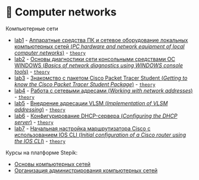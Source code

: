# 📡 Computer networks
Компьютерные сети

- [lab1](https://github.com/TemaBlag/BSU/tree/main/computer_networks/lab1) - [Аппаратные средства ПК и
сетевое оборудование локальных компьютерных сетей (_PC hardware and network equipment of local computer networks_)](https://temablag.github.io/BSU/computer_networks/lab1/lab1.pdf) - [`theory`](https://temablag.github.io/BSU/computer_networks/lab1/lab1_theory.pdf)
- [lab2](https://github.com/TemaBlag/BSU/tree/main/computer_networks/lab2) - [Основы диагностики сети консольными средствами ОС WINDOWS (_Basics of network diagnostics using WINDOWS console tools_)](https://temablag.github.io/BSU/computer_networks/lab2/lab2.pdf) - [`theory`](https://temablag.github.io/BSU/computer_networks/lab2/lab2_theory.pdf)
- [lab3](https://github.com/TemaBlag/BSU/tree/main/computer_networks/lab3) - [Знакомство с пакетом Cisco Packet Tracer Student (_Getting to know the Cisco Packet Tracer Student Package_)](https://temablag.github.io/BSU/computer_networks/lab3/lab3.pdf) - [`theory`](https://temablag.github.io/BSU/computer_networks/lab3/lab3_theory.pdf)
- [lab4](https://github.com/TemaBlag/BSU/tree/main/computer_networks/lab4) - [Работа с сетевыми адресами (_Working with network addresses_)](https://temablag.github.io/BSU/computer_networks/lab4/lab4.pdf) - [`theory`](https://temablag.github.io/BSU/computer_networks/lab4/lab4_theory.pdf)
- [lab5](https://github.com/TemaBlag/BSU/tree/main/computer_networks/lab5) - [Внедрение адресации VLSM (_Implementation of VLSM addressing_)](https://temablag.github.io/BSU/computer_networks/lab5/lab5.pdf) - [`theory`](https://temablag.github.io/BSU/computer_networks/lab5/lab5_theory.pdf)
- [lab6](https://github.com/TemaBlag/BSU/tree/main/computer_networks/lab6) - [Конфигурирование DHCP-сервера (_Configuring the DHCP server_)](https://temablag.github.io/BSU/computer_networks/lab6/lab6.pdf) - [`theory`](https://temablag.github.io/BSU/computer_networks/lab6/lab6_theory.pdf)
- [lab7](https://github.com/TemaBlag/BSU/tree/main/computer_networks/lab7) - [Начальная настройка маршрутизатора Cisco с использованием IOS CLI (_Initial configuration of a Cisco router using the IOS CLI_)](https://temablag.github.io/BSU/computer_networks/lab6/lab6.pdf) - [`theory`](https://temablag.github.io/BSU/computer_networks/lab7/lab7_theory.pdf)

Курсы на платформе Stepik:
- [Основы компьютерных сетей](https://stepik.org/course/208904/syllabus?search=6506192455)
- [Организация администрирования компьютерных сетей](https://stepik.org/course/83555/syllabus?search=6506192460)
